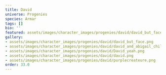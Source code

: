 ```yaml
---
title: David
universe: Progenies
species: Armar
tags: []
bio: ''
featured: assets/images/character_images/progenies/david/david_but_face.png
gallery:
- assets/images/character_images/progenies/david/david_but_face.png
- assets/images/character_images/progenies/david/david_and_abigail_chilling.png
- assets/images/character_images/progenies/david/David_yeah.png
- assets/images/character_images/progenies/david/david.png
- assets/images/character_images/progenies/david/purplecreateure.png
order: 33.0
---
```




